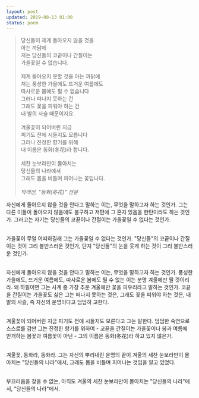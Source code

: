 ```yaml
---
layout: post
updated: 2019-08-13 01:00
status: poem
---
```


> 당신들이 제게 돌아오지 않을 것을<br>
> 아는 까닭에<br>
> 저는 당신들의 코끝이나 간질이는<br>
> 가을꽃일 수 없습니다.<br>
><br>
> 제게 돌아오지 못할 것을 아는 까닭에<br>
> 저는 풍성한 가을에도 뜨거운 여름에도<br>
> 따사로운 봄에도 필 수 없습니다<br>
> 그러나 떠나지 못하는 건<br>
> 그래도 꽃을 피워야 하는 건<br>
> 내 발의 사슬 때문이지요.<br>
> <br>
> 겨울꽃이 되어버린 지금<br>
> 피기도 전에 시들지도 모릅니다<br>
> 그러나 진정한 향기를 위해<br>
> 내 이름은 동화(冬花)라 합니다.<br>
> <br>
> 세찬 눈보라만이 몰아치는<br>
> 당신들의 나라에서<br>
> 그래도 몸을 비틀며 피어나는 꽃입니다.<br>
> <br>
> _박래전, "동화(冬花)" 전문_

자신에게 돌아오지 않을 것을 안다고 말하는 이는, 무엇을 말하고자 하는 것인가. 그는 다른 이들이 돌아오지 않음에도 불구하고 저편에 그 혼자 있음을 한탄이라도 하는 것인가. 그러고는 자기는 당신들의 코끝이나 간절이는 가을꽃일 수 없다는 것인가.<br><br>

가을꽃이 무얼 어떠하길래 그는 가을꽃일 수 없다는 것인가. "당신들"의 코끝이나 간질이는 것이 그리 불만스러운 것인가, 단지 "당신들"의 눈을 웃게 하는 것이 그리 불만스러운 것인가. <br><br>

자신에게 돌아오지 않을 것을 안다고 말하는 이는, 무엇을 말하고자 하는 것인가. 풍성한 가을에도, 뜨거운 여름에도, 따사로운 봄에도 필 수 없는 이는 분명 겨울에만 필 것이리라. 왜 하필이면 그는 사계 중 가장 추운 겨울에만 꽃을 피우리라고 말하는 것인가. 코끝을 간질이는 가을꽃도 싫은 그는 떠나지 못하는 것은, 그래도 꽃을 피워야 하는 것은, 내 발의 사슬, 즉 자신의 운명이다고 덤덤히 고한다.<br><br>

겨울꽃이 되어버린 지금 피기도 전에 시들지도 모른다고 그는 말한다. 덤덤한 숙연으로 스스로를 감싼 그는 진정한 향기를 위하여 - 코끝을 간질이는 가을꽃이나 봄과 여름에 만개하는 봄꽃과 여름꽃이 아닌 - 그의 이름은 동화(冬花)라 하고 있지 않은가.<br><br>

겨울꽃, 동화라, 동화라. 그는 자신의 뿌리내린 운명의 끝이 겨울의 세찬 눈보라만이 몰아치는 "당신들의 나라"에서, 그래도 몸을 비틀며 피어나는 것임을 알고 있었다.<br><br>

부끄러움을 찾을 수 없는, 아직도 겨울의 세찬 눈보라만이 몰아치는 "당신들의 나라"에서, "당신들의 나라"에서.
